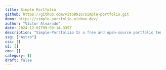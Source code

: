 ```yaml
---
title: Simple Portfolio
github: https://github.com/vito8916/simple-portfolio.git
demo: https://simple-portfolio.vicbox.dev/
author: "Víctor Alvarado"
date: 2024-12-01T09:50:14.339Z
description: "Simple-Portfoliio Is a free and open-source portfolio template site built with Astro v5-Beta. It's a great starting point for creating your portfolio site using the last Astro features."
ssg: ["Astro"]
css: []
ui: []
cms: []
category: []
draft: false
---
```

